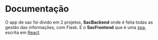 Documentação
============

O app de sac foi divido em 2 projetos, **SacBackend** onde é feita todas as gestão das informações,
com Flask. E o **SacFrontend** que é uma [spa](https://en.wikipedia.org/wiki/Single-page_application), escrita em [React](https://facebook.github.io/react/).
